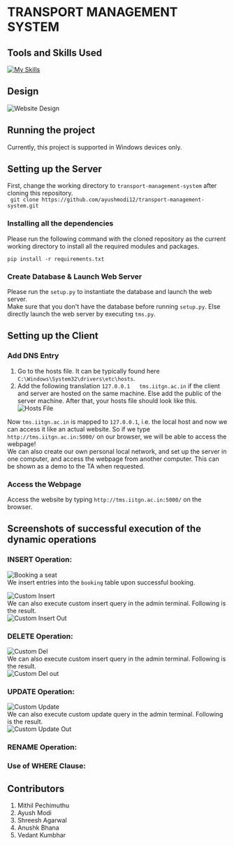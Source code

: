 # TRANSPORT MANAGEMENT SYSTEM

## Tools and Skills Used
[![My Skills](https://skillicons.dev/icons?i=flask,html,css,py,vscode,git,mysql)](https://skillicons.dev)  

## Design
![Website Design](https://github.com/ayushmodi12/transport-management-system/assets/138511229/68260c57-bf9f-4842-8a97-d58a617a78aa)


## Running the project
Currently, this project is supported in Windows devices only.  

## Setting up the Server
First, change the working directory to `transport-management-system` after cloning this repository.  
``` git clone https://github.com/ayushmodi12/transport-management-system.git```

### Installing all the dependencies
Please run the following command with the cloned repository as the current working directory to install all the required modules and packages.
```
pip install -r requirements.txt
```

### Create Database & Launch Web Server
Please run the `setup.py` to instantiate the database and launch the web server.  
Make sure that you don't have the database before running `setup.py`. Else directly launch the web server by executing `tms.py`. 

## Setting up the Client
### Add DNS Entry
1) Go to the hosts file. It can be typically found here `C:\Windows\System32\drivers\etc\hosts`.  
2) Add the following translation `127.0.0.1   tms.iitgn.ac.in` if the client and server are hosted on the same machine. Else add the public of the server machine. After that, your hosts file should look like this.  
![Hosts File](hosts.png)  

Now `tms.iitgn.ac.in` is mapped to `127.0.0.1`, i.e. the local host and now we can access it like an actual website. So if we type `http://tms.iitgn.ac.in:5000/` on our browser, we will be able to access the webpage!  
We can also create our own personal local network, and set up the server in one computer, and access the webpage from another computer. This can be shown as a demo to the TA when requested.  

### Access the Webpage
Access the website by typing `http://tms.iitgn.ac.in:5000/` on the browser.  

## Screenshots of successful execution of the dynamic operations
### INSERT Operation:
![Booking a seat](https://github.com/ayushmodi12/transport-management-system/assets/119656326/55cc64bc-a2b0-4e04-b851-8320e6ea58e5)  
We insert entries into the `booking` table upon successful booking.  

![Custom Insert](https://github.com/ayushmodi12/transport-management-system/assets/119656326/5e93f7ab-3cb1-4d59-97e2-53035f855dc1)  
We can also execute custom insert query in the admin terminal. Following is the result.  
![Custom Insert Out](https://github.com/ayushmodi12/transport-management-system/assets/119656326/3700abbf-8fba-40f3-82f3-5277e2a433ca)

### DELETE Operation:
![Custom Del](https://github.com/ayushmodi12/transport-management-system/assets/119656326/eef9be9a-88ee-43c9-8d61-19ef90614300)  
We can also execute custom insert query in the admin terminal. Following is the result.  
![Custom Del out](https://github.com/ayushmodi12/transport-management-system/assets/119656326/e56bb0d6-cc92-4e5a-95c5-9bcbe978a67d)

### UPDATE Operation:
![Custom Update](https://github.com/ayushmodi12/transport-management-system/assets/119656326/27bf73b7-d30b-4560-bae3-d232f390587c)  
We can also execute custom update query in the admin terminal. Following is the result.  
![Custom Update Out](https://github.com/ayushmodi12/transport-management-system/assets/119656326/1077b33a-0149-44d2-b1c1-233efcad8067)

### RENAME Operation:  

### Use of WHERE Clause:

## Contributors
1) Mithil Pechimuthu
2) Ayush Modi
3) Shreesh Agarwal
4) Anushk Bhana
5) Vedant Kumbhar
